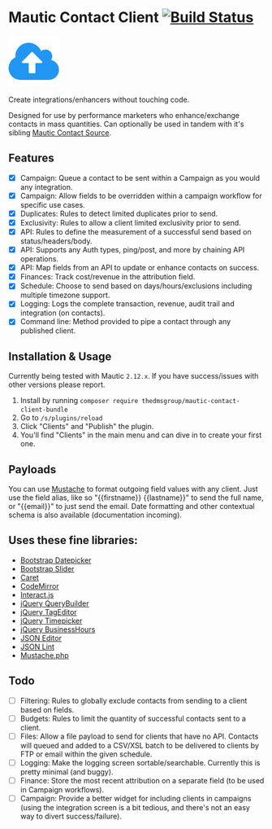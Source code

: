 # Mautic Contact Client [![Build Status](https://travis-ci.org/TheDMSGroup/mautic-contact-client.svg?branch=master)](https://travis-ci.org/TheDMSGroup/mautic-contact-client)
![](./Assets/img/client.png)

Create integrations/enhancers without touching code.

Designed for use by performance marketers who enhance/exchange contacts in mass quantities.
Can optionally be used in tandem with it's sibling [Mautic Contact Source](https://github.com/TheDMSGroup/mautic-contact-source).

## Features
- [x] Campaign: Queue a contact to be sent within a Campaign as you would any integration.
- [x] Campaign: Allow fields to be overridden within a campaign workflow for specific use cases.
- [x] Duplicates: Rules to detect limited duplicates prior to send.
- [x] Exclusivity: Rules to allow a client limited exclusivity prior to send.
- [x] API: Rules to define the measurement of a successful send based on status/headers/body.
- [x] API: Supports any Auth types, ping/post, and more by chaining API operations.
- [x] API: Map fields from an API to update or enhance contacts on success.
- [x] Finances: Track cost/revenue in the attribution field.
- [x] Schedule: Choose to send based on days/hours/exclusions including multiple timezone support.
- [x] Logging: Logs the complete transaction, revenue, audit trail and integration (on contacts).
- [x] Command line: Method provided to pipe a contact through any published client.

## Installation & Usage

Currently being tested with Mautic `2.12.x`.
If you have success/issues with other versions please report.

1. Install by running `composer require thedmsgroup/mautic-contact-client-bundle`
2. Go to `/s/plugins/reload`
3. Click "Clients" and "Publish" the plugin.
4. You'll find "Clients" in the main menu and can dive in to create your first one.

## Payloads

You can use [Mustache](http://mustache.github.io) to format outgoing field values with any client. 
Just use the field alias, like so "{{firstname}} {{lastname}}" to send the full name, or "{{email}}" to just send the email.
Date formatting and other contextual schema is also available (documentation incoming).

## Uses these fine libraries:

* [Bootstrap Datepicker](https://github.com/uxsolutions/bootstrap-datepicker)
* [Bootstrap Slider](https://github.com/seiyria/bootstrap-slider)
* [Caret](https://github.com/accursoft/caret)
* [CodeMirror](https://github.com/codemirror/CodeMirror)
* [Interact.js](https://github.com/taye/interact.js)
* [jQuery QueryBuilder](https://github.com/mistic100/jQuery-QueryBuilder)
* [jQuery TagEditor](https://github.com/heathdutton/jQuery-tagEditor)
* [jQuery Timepicker](https://github.com/jonthornton/jquery-timepicker)
* [jQuery BusinessHours](https://github.com/gEndelf/jquery.businessHours)
* [JSON Editor](https://github.com/json-editor/json-editor)
* [JSON Lint](https://github.com/zaach/jsonlint)
* [Mustache.php](https://github.com/bobthecow/mustache.php)

## Todo
- [ ] Filtering: Rules to globally exclude contacts from sending to a client based on fields.
- [ ] Budgets: Rules to limit the quantity of successful contacts sent to a client.
- [ ] Files: Allow a file payload to send for clients that have no API. Contacts will queued and added to a CSV/XSL batch to be delivered to clients by FTP or email within the given schedule.
- [ ] Logging: Make the logging screen sortable/searchable. Currently this is pretty minimal (and buggy).
- [ ] Finance: Store the most recent attribution on a separate field (to be used in Campaign workflows).
- [ ] Campaign: Provide a better widget for including clients in campaigns (using the integration screen is a bit tedious, and there's not an easy way to divert success/failure).
